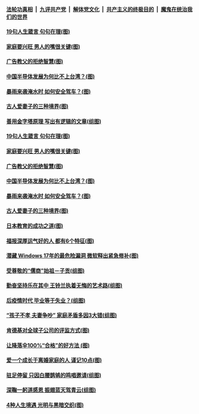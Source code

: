 

####  [法轮功真相](../../../../basic/blob/master/README.md?t=07240231) &nbsp;|&nbsp; [九评共产党](../../../../9ping.md/blob/master/README.md?t=07240231) &nbsp;|&nbsp; [解体党文化](../../../../jtdwh.md/blob/master/README.md?t=07240231)  &nbsp;|&nbsp; [共产主义的终极目的](../../../../gczydzjmd.md/blob/master/README.md?t=07240231) &nbsp;|&nbsp; [魔鬼在统治我们的世界](../../../../mgztzwmdsj.md/blob/master/README.md?t=07240231) 

#### [19句人生箴言 句句在理(图)](../pages/p8/940582.md?t=07240231) 

#### [家庭要兴旺 男人的嘴很关键(图)](../pages/p8/940551.md?t=07240231) 

#### [广告教父的拒绝智慧(图)](../pages/p8/940447.md?t=07240231) 

#### [中国半导体发展为何比不上台湾？(图)](../pages/p8/940524.md?t=07240231) 

#### [暴雨来袭淹水时 如何安全驾车？(图)](../pages/p8/940448.md?t=07240231) 

#### [古人爱妻子的三种境界(图)](../pages/p8/940451.md?t=07240231) 

#### [善用金字塔原理 写出有逻辑的文章(组图)](../pages/p8/940603.md?t=07240231) 

#### [19句人生箴言 句句在理(图)](../pages/p8/940582.md?t=07240231) 

#### [家庭要兴旺 男人的嘴很关键(图)](../pages/p8/940551.md?t=07240231) 

#### [广告教父的拒绝智慧(图)](../pages/p8/940447.md?t=07240231) 

#### [中国半导体发展为何比不上台湾？(图)](../pages/p8/940524.md?t=07240231) 

#### [暴雨来袭淹水时 如何安全驾车？(图)](../pages/p8/940448.md?t=07240231) 

#### [古人爱妻子的三种境界(图)](../pages/p8/940451.md?t=07240231) 

#### [日本教育的成功之道(图)](../pages/p8/940440.md?t=07240231) 

#### [福报深厚运气好的人 都有6个特征(图)](../pages/p8/940422.md?t=07240231) 

#### [潜藏 Windows 17年的最危险漏洞 微软释出紧急修补(图)](../pages/p8/940380.md?t=07240231) 

#### [受尊敬的“儒商”始祖－子贡(组图)](../pages/p8/939952.md?t=07240231) 

#### [勤奋坚持乐在其中 王铃兰执着无悔的艺术路(组图)](../pages/p8/940287.md?t=07240231) 

#### [后疫情时代 毕业等于失业？(组图)](../pages/p8/940325.md?t=07240231) 

#### [“孩子不孝 夫妻争吵” 家庭矛盾多因3大错(组图)](../pages/p8/940148.md?t=07240231) 

#### [肯德基对全球子公司的评监方式(图)](../pages/p8/939949.md?t=07240231) 

#### [让降落伞100%“合格”的好方法 (图)](../pages/p8/939934.md?t=07240231) 

#### [爱一个成长于离婚家庭的人 谨记10点(图)](../pages/p8/939941.md?t=07240231) 

#### [驻足停留 只因白腰鹊鸲的鸣唱邀请(组图)](../pages/p8/940130.md?t=07240231) 

#### [深鞠一躬道感恩 振翅蓝天驾青云(组图)](../pages/p8/935866.md?t=07240231) 

#### [4种人生境遇 光明与黑暗交织(图)](../pages/p8/939946.md?t=07240231) 

